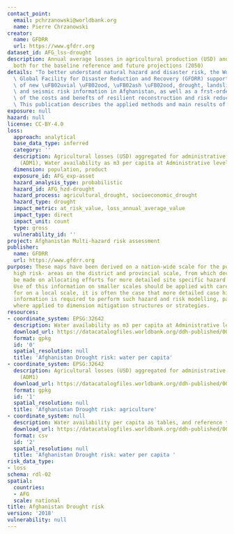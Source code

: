 ```yaml
---
contact_point:
  email: pchrzanowski@worldbank.org
  name: Pierre Chrzanowski
creator:
  name: GFDRR
  url: https://www.gfdrr.org
dataset_id: AFG_lss-drought
description: Annual average losses in agricultural production (USD) and affected population,
  both for the baseline reference and future projections (2050)
details: "To better understand natural hazard and disaster risk, the World Bank and\
  \ Global Facility for Disaster Reduction and Recovery (GFDRR) supported the development\
  \ of new \uFB02uvial \uFB02ood, \uFB02ash \uFB02ood, drought, landslide, avalanche\
  \ and seismic risk information in Afghanistan, as well as a frst-order analysis\
  \ of the costs and benefts of resilient reconstruction and risk reduction strategies.\
  \ This publication describes the applied methods and main results of the project."
exposure: null
hazard: null
license: CC-BY-4.0
loss:
  approach: analytical
  base_data_type: inferred
  category: ''
  description: Agricultural losses (USD) aggregated for administrative boundaries
    (ADM1), Water availability as m3 per capita at Administrative level (ADM1)
  dimension: population, product
  exposure_id: AFG_exp-asset
  hazard_analysis_type: probabilistic
  hazard_id: AFG_hzd-drought
  hazard_process: agricultural_drought, socioeconomic_drought
  hazard_type: drought
  impact_metric: at_risk_value, loss_annual_average_value
  impact_type: direct
  impact_unit: count
  type: gross
  vulnerability_id: ''
project: Afghanistan Multi-hazard risk assessment
publisher:
  name: GFDRR
  url: https://www.gfdrr.org
purpose: These maps have been derived on a nation-wide scale for the purpose of identifying
  high risk- areas on the district and provincial scale, from which decisions can
  be made on allocating efforts for more detailed site specific hazard and risk analysis.
  Use of this information on smaller scales should be applied with care. Importantly
  for on a local scale, it is often the case that more detailed case history and hazard
  information is required to perform such hazard and risk modelling, particularly
  where applied to dimension mitigation structures or strategies.
resources:
- coordinate_system: EPSG:32642
  description: Water availability as m3 per capita at Administrative level (ADM1)
  download_url: https://datacatalogfiles.worldbank.org/ddh-published/0050636/DR0065483/lss-afg-dr-dts.zip
  format: gpkg
  id: '0'
  spatial_resolution: null
  title: 'Afghanistan Drought risk: water per capita'
- coordinate_system: EPSG:32642
  description: Agricultural losses (USD) aggregated for administrative boundaries
    (ADM1)
  download_url: https://datacatalogfiles.worldbank.org/ddh-published/0050636/DR0065482/lss-afg-dr-dta.zip
  format: gpkg
  id: '1'
  spatial_resolution: null
  title: 'Afghanistan Drought risk: agriculture'
- coordinate_system: null
  description: Water availability per capita as tables, and reference threshold values.
  download_url: https://datacatalogfiles.worldbank.org/ddh-published/0050636/DR0065484/lss-afg-dr-dts-tab.zip
  format: csv
  id: '2'
  spatial_resolution: null
  title: 'Afghanistan Drought risk: water per capita '
risk_data_type:
- loss
schema: rdl-02
spatial:
  countries:
  - AFG
  scale: national
title: Afghanistan Drought risk
version: '2018'
vulnerability: null
---
```

